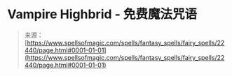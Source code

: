 <!--yml

category: 未分类

date: 2024-06-12 19:06:44

-->

# Vampire Highbrid - 免费魔法咒语

> 来源：[https://www.spellsofmagic.com/spells/fantasy_spells/fairy_spells/22440/page.html#0001-01-01](https://www.spellsofmagic.com/spells/fantasy_spells/fairy_spells/22440/page.html#0001-01-01)
